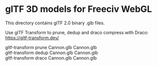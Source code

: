 glTF 3D models for Freeciv WebGL 
================================

This directory contains glTF 2.0 binary .glb files.

Use glTF Transform to prune, dedup and draco compress with Draco:
https://gltf-transform.dev/

gltf-transform prune Cannon.glb Cannon.glb  
gltf-transform dedup Cannon.glb Cannon.glb  
gltf-transform draco Cannon.glb Cannon.glb   


